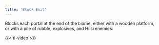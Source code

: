 ```yaml
---
title: 'Block Exit'
---
```


Blocks each portal at the end of the biome, either with a wooden platform, or with a pile of rubble, explosives, and Hiisi enemies.

{{< ti-video >}}
